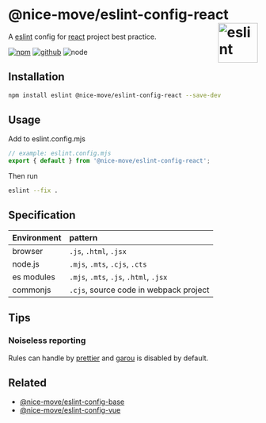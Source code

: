# @nice-move/eslint-config-react [<img src="https://cdn.worldvectorlogo.com/logos/eslint-1.svg" alt="eslint" height="80" align="right">][eslint]

A [eslint] config for [react] project best practice.

[![npm][npm-badge]][npm-url]
[![github][github-badge]][github-url]
![node][node-badge]

[react]: https://reactjs.org/
[eslint]: https://eslint.org/
[npm-url]: https://www.npmjs.com/package/@nice-move/eslint-config-react
[npm-badge]: https://img.shields.io/npm/v/@nice-move/eslint-config-react.svg?style=flat-square&logo=npm
[github-url]: https://github.com/nice-move/nice-move/tree/master/packages/eslint-config-react
[github-badge]: https://img.shields.io/npm/l/@nice-move/eslint-config-react.svg?style=flat-square&colorB=blue&logo=github
[node-badge]: https://img.shields.io/node/v/@nice-move/eslint-config-react.svg?style=flat-square&colorB=green&logo=node.js

## Installation

```bash
npm install eslint @nice-move/eslint-config-react --save-dev
```

## Usage

Add to eslint.config.mjs

```js
// example: eslint.config.mjs
export { default } from '@nice-move/eslint-config-react';
```

Then run

```bash
eslint --fix .
```

## Specification

| Environment | pattern                                                                                      |
| :---------- | :------------------------------------------------------------------------------------------- |
| browser     | `.js`, `.html`, `.jsx`                                                                       |
| node.js     | `.mjs`, `.mts`, `.cjs`, `.cts`                                                               |
| es modules  | `.mjs`, `.mts`, `.js`, `.html`, `.jsx`                                                       |
| commonjs    | `.cjs`, source code in webpack project                                                       |

## Tips

### Noiseless reporting

Rules can handle by [prettier](https://prettier.io/) and [garou](https://github.com/nice-move/garou) is disabled by default.

## Related

- [@nice-move/eslint-config-base](../eslint-config-base/)
- [@nice-move/eslint-config-vue](../eslint-config-vue/)
